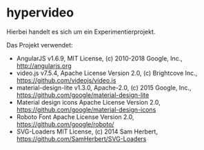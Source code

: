 # hypervideo

Hierbei handelt es sich um ein Experimentierprojekt.

Das Projekt verwendet:

* AngularJS v1.6.9, MIT License, (c) 2010-2018 Google, Inc., http://angularjs.org 
* video.js v7.5.4, Apache License Version 2.0, (c) Brightcove Inc., https://github.com/videojs/video.js
* material-design-lite v1.3.0, Apache-2.0, (c) 2015 Google, Inc., https://github.com/google/material-design-lite
* Material design icons Apache License Version 2.0, https://github.com/google/material-design-icons
* Roboto Font Apache License Version 2.0, https://github.com/google/roboto/
* SVG-Loaders MIT License, (c) 2014 Sam Herbert, https://github.com/SamHerbert/SVG-Loaders